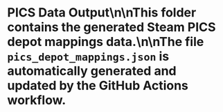 # PICS Data Output\n\nThis folder contains the generated Steam PICS depot mappings data.\n\nThe file `pics_depot_mappings.json` is automatically generated and updated by the GitHub Actions workflow.
